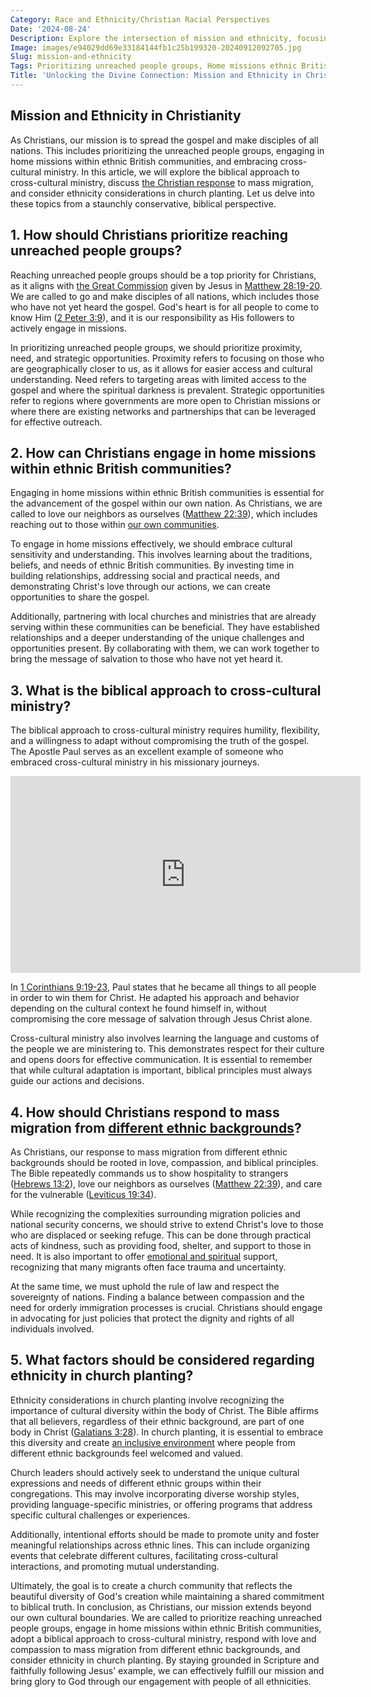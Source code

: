 ```yaml
---
Category: Race and Ethnicity/Christian Racial Perspectives
Date: '2024-08-24'
Description: Explore the intersection of mission and ethnicity, focusing on prioritizing unreached people groups, home missions within ethnic British communities, biblical approaches to cross-cultural ministry, Christian responses to mass migration, and ethnicity considerations in church planting.
Image: images/e94029dd69e33184144fb1c25b199320-20240912092705.jpg
Slug: mission-and-ethnicity
Tags: Prioritizing unreached people groups, Home missions ethnic British communities, Cross-cultural ministry Biblical approach, Christian response mass migration, Ethnicity considerations church planting
Title: 'Unlocking the Divine Connection: Mission and Ethnicity in Christian Faith'
---
```


## Mission and Ethnicity in Christianity
As Christians, our mission is to spread the gospel and make disciples of all nations. This includes prioritizing the unreached people groups, engaging in home missions within ethnic British communities, and embracing cross-cultural ministry. In this article, we will explore the biblical approach to cross-cultural ministry, discuss [the Christian response](/countering-feminization) to mass migration, and consider ethnicity considerations in church planting. Let us delve into these topics from a staunchly conservative, biblical perspective.

## 1. How should Christians prioritize reaching unreached people groups?
Reaching unreached people groups should be a top priority for Christians, as it aligns with [the Great Commission](/exploring-the-sacred-sites-of-bethany-and-jerusalem-a-christian-pilgrimage-guide) given by Jesus in [Matthew 28:19-20](https://www.bibleref.com/Matthew/28/Matthew-28-19.html). We are called to go and make disciples of all nations, which includes those who have not yet heard the gospel. God's heart is for all people to come to know Him ([2 Peter 3:9](https://www.bibleref.com/2-Peter/3/2-Peter-3-9.html)), and it is our responsibility as His followers to actively engage in missions.

In prioritizing unreached people groups, we should prioritize proximity, need, and strategic opportunities. Proximity refers to focusing on those who are geographically closer to us, as it allows for easier access and cultural understanding. Need refers to targeting areas with limited access to the gospel and where the spiritual darkness is prevalent. Strategic opportunities refer to regions where governments are more open to Christian missions or where there are existing networks and partnerships that can be leveraged for effective outreach.

## 2. How can Christians engage in home missions within ethnic British communities?
Engaging in home missions within ethnic British communities is essential for the advancement of the gospel within our own nation. As Christians, we are called to love our neighbors as ourselves ([Matthew 22:39](https://www.bibleref.com/Matthew/22/Matthew-22-39.html)), which includes reaching out to those within [our own communities](/mapping-the-travels-of-jesus-a-comprehensive-journey-through-his-life-and-ministry).

To engage in home missions effectively, we should embrace cultural sensitivity and understanding. This involves learning about the traditions, beliefs, and needs of ethnic British communities. By investing time in building relationships, addressing social and practical needs, and demonstrating Christ's love through our actions, we can create opportunities to share the gospel.

Additionally, partnering with local churches and ministries that are already serving within these communities can be beneficial. They have established relationships and a deeper understanding of the unique challenges and opportunities present. By collaborating with them, we can work together to bring the message of salvation to those who have not yet heard it.

## 3. What is the biblical approach to cross-cultural ministry?
The biblical approach to cross-cultural ministry requires humility, flexibility, and a willingness to adapt without compromising the truth of the gospel. The Apostle Paul serves as an excellent example of someone who embraced cross-cultural ministry in his missionary journeys.


<iframe width="560" height="315" src="https://www.youtube.com/embed/6XMcxsUX5qM" frameborder="0" allow="autoplay; encrypted-media" allowfullscreen></iframe>


In [1 Corinthians 9:19-23](https://www.bibleref.com/1-Corinthians/9/1-Corinthians-9-19.html), Paul states that he became all things to all people in order to win them for Christ. He adapted his approach and behavior depending on the cultural context he found himself in, without compromising the core message of salvation through Jesus Christ alone.

Cross-cultural ministry also involves learning the language and customs of the people we are ministering to. This demonstrates respect for their culture and opens doors for effective communication. It is essential to remember that while cultural adaptation is important, biblical principles must always guide our actions and decisions.

## 4. How should Christians respond to mass migration from [different ethnic backgrounds](/church-ethnic-composition)?
As Christians, our response to mass migration from different ethnic backgrounds should be rooted in love, compassion, and biblical principles. The Bible repeatedly commands us to show hospitality to strangers ([Hebrews 13:2](https://www.bibleref.com/Hebrews/13/Hebrews-13-2.html)), love our neighbors as ourselves ([Matthew 22:39](https://www.bibleref.com/Matthew/22/Matthew-22-39.html)), and care for the vulnerable ([Leviticus 19:34](https://www.bibleref.com/Leviticus/19/Leviticus-19-34.html)).

While recognizing the complexities surrounding migration policies and national security concerns, we should strive to extend Christ's love to those who are displaced or seeking refuge. This can be done through practical acts of kindness, such as providing food, shelter, and support to those in need. It is also important to offer [emotional and spiritual](/prayer-to-the-holy-spirit-for-healing) support, recognizing that many migrants often face trauma and uncertainty.

At the same time, we must uphold the rule of law and respect the sovereignty of nations. Finding a balance between compassion and the need for orderly immigration processes is crucial. Christians should engage in advocating for just policies that protect the dignity and rights of all individuals involved.

## 5. What factors should be considered regarding ethnicity in church planting?
Ethnicity considerations in church planting involve recognizing the importance of cultural diversity within the body of Christ. The Bible affirms that all believers, regardless of their ethnic background, are part of one body in Christ ([Galatians 3:28](https://www.bibleref.com/Galatians/3/Galatians-3-28.html)). In church planting, it is essential to embrace this diversity and create [an inclusive environment](/church-ethnic-composition) where people from different ethnic backgrounds feel welcomed and valued.

Church leaders should actively seek to understand the unique cultural expressions and needs of different ethnic groups within their congregations. This may involve incorporating diverse worship styles, providing language-specific ministries, or offering programs that address specific cultural challenges or experiences.

Additionally, intentional efforts should be made to promote unity and foster meaningful relationships across ethnic lines. This can include organizing events that celebrate different cultures, facilitating cross-cultural interactions, and promoting mutual understanding.

Ultimately, the goal is to create a church community that reflects the beautiful diversity of God's creation while maintaining a shared commitment to biblical truth.
In conclusion, as Christians, our mission extends beyond our own cultural boundaries. We are called to prioritize reaching unreached people groups, engage in home missions within ethnic British communities, adopt a biblical approach to cross-cultural ministry, respond with love and compassion to mass migration from different ethnic backgrounds, and consider ethnicity in church planting. By staying grounded in Scripture and faithfully following Jesus' example, we can effectively fulfill our mission and bring glory to God through our engagement with people of all ethnicities.